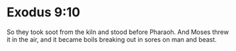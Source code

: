 # Exodus 9:10

So they took soot from the kiln and stood before Pharaoh. And Moses threw it in the air, and it became boils breaking out in sores on man and beast.
